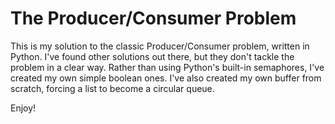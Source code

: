 # The Producer/Consumer Problem

This is my solution to the classic Producer/Consumer problem, written in Python. I've found other solutions out there, but they don't tackle the problem in a clear way. Rather than using Python's built-in semaphores, I've created my own simple boolean ones. I've also created my own buffer from scratch, forcing a list to become a circular queue.

Enjoy!